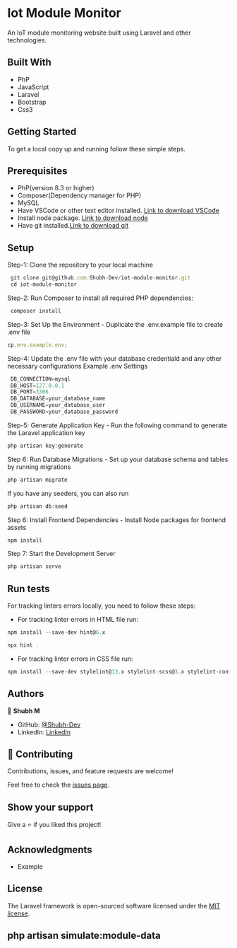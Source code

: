 # Iot Module Monitor

An IoT module monitoring website built using Laravel and other technologies.

<!-- ![screenshot](./desktop.png) -->

## Built With

-   PhP
-   JavaScript
-   Laravel
-   Bootstrap
-   Css3

## Getting Started

To get a local copy up and running follow these simple steps.

## Prerequisites

-   PhP(version 8.3 or higher)
-   Composer(Dependency manager for PHP)
-   MySQL
-   Have VSCode or other text editor installed. [Link to download VSCode](https://code.visualstudio.com/download)
-   Install node package. [Link to download node](https://nodejs.org/en/download/)
-   Have git installed.[Link to download git](https://git-scm.com/downloads)

## Setup

Step-1: Clone the repository to your local machine

```javascript
 git clone git@github.com:Shubh-Dev/iot-module-monitor.git
 cd iot-module-monitor
```

Step-2: Run Composer to install all required PHP dependencies:

```javascript
 composer install
```

Step-3: Set Up the Environment - Duplicate the .env.example file to create .env file

```javascript
cp.env.example.env;
```

Step-4: Update the .env file with your database credentiald and any other necessary configurations
Example .env Settings

```javascript
 DB_CONNECTION=mysql
 DB_HOST=127.0.0.1
 DB_PORT=3306
 DB_DATABASE=your_database_name
 DB_USERNAME=your_database_user
 DB_PASSWORD=your_database_password
```

Step-5: Generate Application Key - Run the following command to generate the Laravel application key

```javascript
php artisan key:generate
```

Step 6: Run Database Migrations - Set up your database schema and tables by running migrations

```javascript
php artisan migrate
```

If you have any seeders, you can also run

```javascript
php artisan db:seed

```

Step 6: Install Frontend Dependencies - Install Node packages for frontend assets

```javascript
npm install
```

Step 7: Start the Development Server

```javascript
php artisan serve

```

## Run tests

For tracking linters errors locally, you need to follow these steps:

-   For tracking linter errors in HTML file run:

```javascript
npm install --save-dev hint@6.x
```

```javascript
npx hint .
```

-   For tracking linter errors in CSS file run:

```javascript
npm install --save-dev stylelint@13.x stylelint-scss@3.x stylelint-config-standard@21.x stylelint-csstree-validator@1.x
```

## Authors

👤 **Shubh M**

-   GitHub: [@Shubh-Dev](https://github.com/Shubh-Dev)
-   LinkedIn: [LinkedIn](https://www.linkedin.com/in/shubhscb/)

## 🤝 Contributing

Contributions, issues, and feature requests are welcome!

Feel free to check the [issues page](../../issues/).

## Show your support

Give a ⭐️ if you liked this project!

## Acknowledgments

-   Example

## License

The Laravel framework is open-sourced software licensed under the [MIT license](https://opensource.org/licenses/MIT).


## php artisan simulate:module-data


